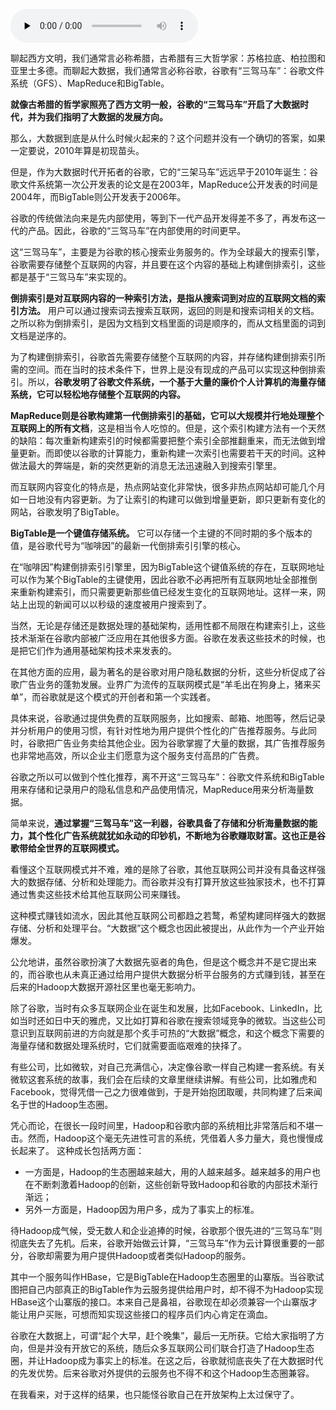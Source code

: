 <audio id="audio" title="070 | 谷歌的大数据路：从“三驾马车”到一无所有" controls="" preload="none"><source id="mp3" src="https://static001.geekbang.org/resource/audio/00/ec/0068d88f83b0b87321d0e494cd9745ec.mp3"></audio>

聊起西方文明，我们通常言必称希腊，古希腊有三大哲学家：苏格拉底、柏拉图和亚里士多德。而聊起大数据，我们通常言必称谷歌，谷歌有“三驾马车”：谷歌文件系统（GFS）、MapReduce和BigTable。

**就像古希腊的哲学家照亮了西方文明一般，谷歌的“三驾马车”开启了大数据时代，并为我们指明了大数据的发展方向。**

那么，大数据到底是从什么时候火起来的？这个问题并没有一个确切的答案，如果一定要说，2010年算是初现苗头。

但是，作为大数据时代开拓者的谷歌，它的“三架马车”远远早于2010年诞生：谷歌文件系统第一次公开发表的论文是在2003年，MapReduce公开发表的时间是2004年，而BigTable则公开发表于2006年。

谷歌的传统做法向来是先内部使用，等到下一代产品开发得差不多了，再发布这一代的产品。因此，谷歌的“三驾马车”在内部使用的时间更早。

这“三驾马车”，主要是为谷歌的核心搜索业务服务的。作为全球最大的搜索引擎，谷歌需要存储整个互联网的内容，并且要在这个内容的基础上构建倒排索引，这些都是基于“三驾马车”来实现的。

**倒排索引是对互联网内容的一种索引方法，是指从搜索词到对应的互联网文档的索引方法。** 用户可以通过搜索词去搜索互联网，返回的则是和搜索词相关的文档。之所以称为倒排索引，是因为文档到文档里面的词是顺序的，而从文档里面的词到文档是逆序的。

为了构建倒排索引，谷歌首先需要存储整个互联网的内容，并存储构建倒排索引所需的空间。而在当时的技术条件下，世界上是没有现成的产品可以实现这种倒排索引。所以，**谷歌发明了谷歌文件系统，一个基于大量的廉价个人计算机的海量存储系统，它可以轻松地存储整个互联网的内容。**

**MapReduce则是谷歌构建第一代倒排索引的基础，它可以大规模并行地处理整个互联网上的所有文档**，这是相当令人吃惊的。但是，这个索引构建方法有一个天然的缺陷：每次重新构建索引的时候都需要把整个索引全部推翻重来，而无法做到增量更新。而即使以谷歌的计算能力，重新构建一次索引也需要若干天的时间。这种做法最大的弊端是，新的突然更新的消息无法迅速融入到搜索引擎里。

而互联网内容变化的特点是，热点网站变化非常快，很多非热点网站却可能几个月如一日地没有内容更新。为了让索引的构建可以做到增量更新，即只更新有变化的网站，谷歌发明了BigTable。

**BigTable是一个键值存储系统。** 它可以存储一个主键的不同时期的多个版本的值，是谷歌代号为“咖啡因”的最新一代倒排索引引擎的核心。

在“咖啡因”构建倒排索引引擎里，因为BigTable这个键值系统的存在，互联网地址可以作为某个BigTable的主键使用，因此谷歌不必再把所有互联网地址全部推倒来重新构建索引，而只需要更新那些值已经发生变化的互联网地址。这样一来，网站上出现的新闻可以以秒级的速度被用户搜索到了。

当然，无论是存储还是数据处理的基础架构，适用性都不局限在构建索引上，这些技术渐渐在谷歌内部被广泛应用在其他很多方面。谷歌在发表这些技术的时候，也是把它们作为通用基础架构技术来发表的。

在其他方面的应用，最为著名的是谷歌对用户隐私数据的分析，这些分析促成了谷歌广告业务的蓬勃发展。业界广为流传的互联网模式是“羊毛出在狗身上，猪来买单”，而谷歌就是这个模式的开创者和第一个实践者。

具体来说，谷歌通过提供免费的互联网服务，比如搜索、邮箱、地图等，然后记录并分析用户的使用习惯，有针对性地为用户提供个性化的广告推荐服务。与此同时，谷歌把广告业务卖给其他企业。因为谷歌掌握了大量的数据，其广告推荐服务也非常地高效，所以企业主们愿意为这个服务支付高昂的广告费。

谷歌之所以可以做到个性化推荐，离不开这“三驾马车”：谷歌文件系统和BigTable用来存储和记录用户的隐私信息和产品使用情况，MapReduce用来分析海量数据。

简单来说，**通过掌握“三驾马车”这一利器，谷歌具备了存储和分析海量数据的能力，其个性化广告系统就犹如永动的印钞机，不断地为谷歌赚取财富。这也正是谷歌带给全世界的互联网模式。**

看懂这个互联网模式并不难，难的是除了谷歌，其他互联网公司并没有具备这样强大的数据存储、分析和处理能力。而谷歌并没有打算开放这些独家技术，也不打算通过售卖这些技术给其他互联网公司来赚钱。

这种模式赚钱如流水，因此其他互联网公司都趋之若鹜，希望构建同样强大的数据存储、分析和处理平台。“大数据”这个概念也因此被提出，从此作为一个产业开始爆发。

公允地讲，虽然谷歌扮演了大数据先驱者的角色，但是这个概念并不是它提出来的，而谷歌也从未真正通过给用户提供大数据分析平台服务的方式赚到钱，甚至在后来的Hadoop大数据开源社区里也毫无影响力。

除了谷歌，当时有众多互联网企业在诞生和发展，比如Facebook、LinkedIn，比如当时还如日中天的雅虎，又比如打算和谷歌在搜索领域竞争的微软。当这些公司意识到互联网前进的方向就是那个炙手可热的“大数据”概念，和这个概念下需要的海量存储和数据处理系统时，它们就需要面临艰难的抉择了。

有些公司，比如微软，对自己充满信心，决定像谷歌一样自己构建一套系统。有关微软这套系统的故事，我们会在后续的文章里继续讲解。有些公司，比如雅虎和Facebook，觉得凭借一己之力很难做到，于是开始抱团取暖，共同构建了后来闻名于世的Hadoop生态圈。

凭心而论，在很长一段时间里，Hadoop和谷歌内部的系统相比非常落后和不堪一击。然而，Hadoop这个毫无先进性可言的系统，凭借着人多力量大，竟也慢慢成长起来了。 这种成长包括两方面：

- 一方面是，Hadoop的生态圈越来越大，用的人越来越多。越来越多的用户也在不断刺激着Hadoop的创新，这些创新导致Hadoop和谷歌的内部技术渐行渐远；
- 另外一方面是，Hadoop因为用户多，成为了事实上的标准。

待Hadoop成气候，受无数人和企业追捧的时候，谷歌那个很先进的“三驾马车”则彻底失去了先机。后来，谷歌开始做云计算，“三驾马车”作为云计算很重要的一部分，谷歌却需要为用户提供Hadoop或者类似Hadoop的服务。

其中一个服务叫作HBase，它是BigTable在Hadoop生态圈里的山寨版。当谷歌试图把自己内部真正的BigTable作为云服务提供给用户时，却不得不为Hadoop实现HBase这个山寨版的接口。本来自己是鼻祖，谷歌现在却必须兼容一个山寨版才能让用户买账，可想而知实现这些接口的程序员们内心肯定在滴血。

谷歌在大数据上，可谓“起个大早，赶个晚集”，最后一无所获。它给大家指明了方向，但是并没有开放它的系统，随后众多互联网公司们联合打造了Hadoop生态圈，并让Hadoop成为事实上的标准。在这之后，谷歌就彻底丧失了在大数据时代的先发优势。后来谷歌对外提供的云服务也不得不和这个Hadoop生态圈兼容。

在我看来，对于这样的结果，也只能怪谷歌自己在开放架构上太过保守了。


